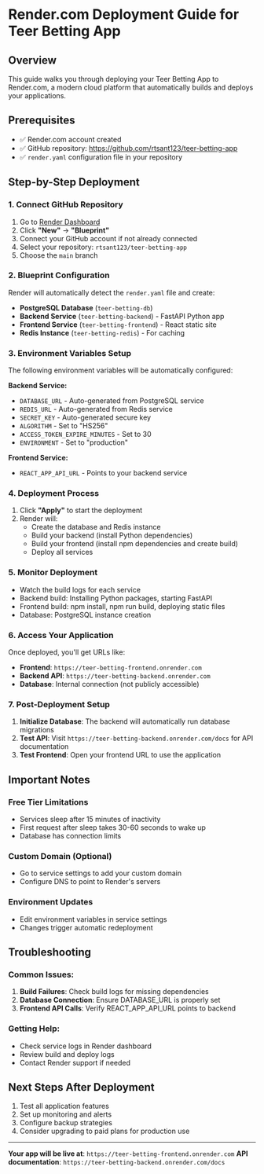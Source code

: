 # Render.com Deployment Guide for Teer Betting App

## Overview
This guide walks you through deploying your Teer Betting App to Render.com, a modern cloud platform that automatically builds and deploys your applications.

## Prerequisites
- ✅ Render.com account created
- ✅ GitHub repository: https://github.com/rtsant123/teer-betting-app
- ✅ `render.yaml` configuration file in your repository

## Step-by-Step Deployment

### 1. Connect GitHub Repository
1. Go to [Render Dashboard](https://dashboard.render.com)
2. Click **"New"** → **"Blueprint"**
3. Connect your GitHub account if not already connected
4. Select your repository: `rtsant123/teer-betting-app`
5. Choose the `main` branch

### 2. Blueprint Configuration
Render will automatically detect the `render.yaml` file and create:
- **PostgreSQL Database** (`teer-betting-db`)
- **Backend Service** (`teer-betting-backend`) - FastAPI Python app
- **Frontend Service** (`teer-betting-frontend`) - React static site
- **Redis Instance** (`teer-betting-redis`) - For caching

### 3. Environment Variables Setup
The following environment variables will be automatically configured:

**Backend Service:**
- `DATABASE_URL` - Auto-generated from PostgreSQL service
- `REDIS_URL` - Auto-generated from Redis service
- `SECRET_KEY` - Auto-generated secure key
- `ALGORITHM` - Set to "HS256"
- `ACCESS_TOKEN_EXPIRE_MINUTES` - Set to 30
- `ENVIRONMENT` - Set to "production"

**Frontend Service:**
- `REACT_APP_API_URL` - Points to your backend service

### 4. Deployment Process
1. Click **"Apply"** to start the deployment
2. Render will:
   - Create the database and Redis instance
   - Build your backend (install Python dependencies)
   - Build your frontend (install npm dependencies and create build)
   - Deploy all services

### 5. Monitor Deployment
- Watch the build logs for each service
- Backend build: Installing Python packages, starting FastAPI
- Frontend build: npm install, npm run build, deploying static files
- Database: PostgreSQL instance creation

### 6. Access Your Application
Once deployed, you'll get URLs like:
- **Frontend**: `https://teer-betting-frontend.onrender.com`
- **Backend API**: `https://teer-betting-backend.onrender.com`
- **Database**: Internal connection (not publicly accessible)

### 7. Post-Deployment Setup
1. **Initialize Database**: The backend will automatically run database migrations
2. **Test API**: Visit `https://teer-betting-backend.onrender.com/docs` for API documentation
3. **Test Frontend**: Open your frontend URL to use the application

## Important Notes

### Free Tier Limitations
- Services sleep after 15 minutes of inactivity
- First request after sleep takes 30-60 seconds to wake up
- Database has connection limits

### Custom Domain (Optional)
- Go to service settings to add your custom domain
- Configure DNS to point to Render's servers

### Environment Updates
- Edit environment variables in service settings
- Changes trigger automatic redeployment

## Troubleshooting

### Common Issues:
1. **Build Failures**: Check build logs for missing dependencies
2. **Database Connection**: Ensure DATABASE_URL is properly set
3. **Frontend API Calls**: Verify REACT_APP_API_URL points to backend

### Getting Help:
- Check service logs in Render dashboard
- Review build and deploy logs
- Contact Render support if needed

## Next Steps After Deployment
1. Test all application features
2. Set up monitoring and alerts
3. Configure backup strategies
4. Consider upgrading to paid plans for production use

---

**Your app will be live at**: `https://teer-betting-frontend.onrender.com`
**API documentation**: `https://teer-betting-backend.onrender.com/docs`
